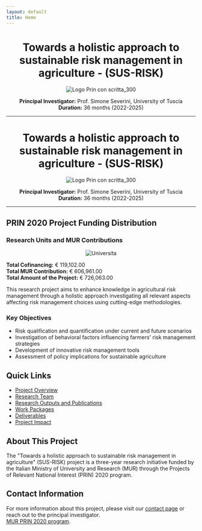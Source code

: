 ```yaml
---
layout: default
title: Home
---
```



<center>

# Towards a holistic approach to sustainable risk management in agriculture - (SUS-RISK)

<p align="center">
  <img src="https://github.com/user-attachments/assets/62c034a3-3cd5-47b6-9479-75ea773e61ec" alt="Logo Prin con scritta_300"/>
</p>

**Principal Investigator:** Prof. Simone Severini, University of Tuscia  
**Duration:** 36 months (2022-2025)

</center>

---
<div align="center">

# Towards a holistic approach to sustainable risk management in agriculture - (SUS-RISK)

<p align="center">
  <img src="https://github.com/user-attachments/assets/62c034a3-3cd5-47b6-9479-75ea773e61ec" alt="Logo Prin con scritta_300"/>
</p>

**Principal Investigator:** Prof. Simone Severini, University of Tuscia  
**Duration:** 36 months (2022-2025)

</div>

---



## PRIN 2020 Project Funding Distribution

### Research Units and MUR Contributions

<p align="center">
  <img src="https://github.com/user-attachments/assets/211a1015-57d3-44ee-9dea-e834b165cd21" alt="Universita"/>
</p>


**Total Cofinancing:** € 119,102.00  
**Total MUR Contribution:** € 606,961.00  
**Total Amount of the Project:** € 726,063.00

This research project aims to enhance knowledge in agricultural risk management through a holistic approach investigating all relevant aspects affecting risk management choices using cutting-edge methodologies.

### Key Objectives

- Risk qualification and quantification under current and future scenarios
- Investigation of behavioral factors influencing farmers' risk management strategies
- Development of innovative risk management tools
- Assessment of policy implications for sustainable agriculture

## Quick Links

- [Project Overview](about/Project_Overview.md)
- [Research Team](about/team.md)
- [Research Outputs and Publications](research/publications.md)
- [Work Packages](research/work-packages.md)
- [Deliverables](research/Deliverables_Reports_PB.md)
- [Project Impact](research/Projec_Impact.md)



## About This Project

The "Towards a holistic approach to sustainable risk management in agriculture" (SUS-RISK) project is a three-year research initiative funded by the Italian Ministry of University and Research (MUR) through the Projects of Relevant National Interest (PRIN) 2020 program.

## Contact Information

For more information about this project, please visit our [contact page](about/contact.md) or reach out to the principal investigator.\
[MUR PRIN 2020 program](https://prin.mur.gov.it/Iniziative/Detail?key=03Z2J0R14R1GqN6%2BEURBSg%3D%3D).


